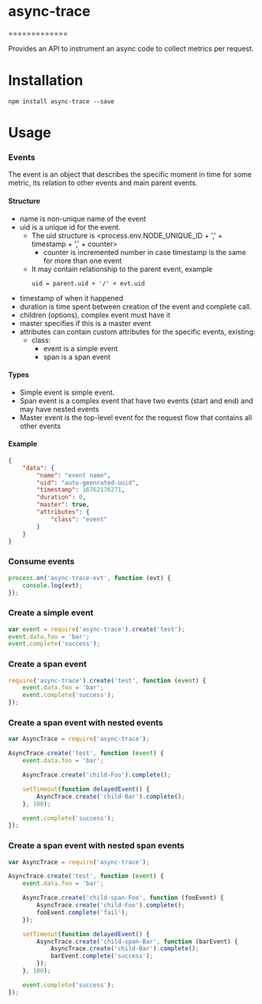 # async-trace
=============

Provides an API to instrument an async code to collect metrics per request.

# Installation

`npm install async-trace --save`

# Usage

### Events

The event is an object that describes the specific moment in time for some metric, its relation to other events and main parent events.

#### Structure
 * name is non-unique name of the event
 * uid is a unique id for the event.
   * The uid structure is <process.env.NODE_UNIQUE_ID + ',' + timestamp + ',' + counter>
     * counter is incremented number in case timestamp is the same for more than one event
   * It may contain relationship to the parent event, example
     ```
     uid = parent.uid + '/' + evt.uid
     ```
 * timestamp of when it happened
 * duration is time spent between creation of the event and complete call.
 * children (options), complex event must have it
 * master specifies if this is a master event
 * attributes can contain custom attributes for the specific events, existing:
    * class:
        * event is a simple event
        * span is a span event

#### Types
* Simple event is simple event.
* Span event is a complex event that have two events (start and end) and may have nested events
* Master event is the top-level event for the request flow that contains all other events

#### Example
```json
{
    "data": {
        "name": "event name",
        "uid": "auto-geenrated-uuid",
        "timestamp": 16762176271,
        "duration": 0,
        "master": true,
        "attributes": {
            "class": "event"
        }
    }
}
```

### Consume events
```javascript
process.on('async-trace-evt', function (evt) {
    console.log(evt);
});
```

### Create a simple event
```javascript
var event = require('async-trace').create('test');
event.data.foo = 'bar';
event.complete('success');
```

### Create a span event
```javascript
require('async-trace').create('test', function (event) {
    event.data.foo = 'bar';
    event.complete('success');
});
```

### Create a span event with nested events
```javascript
var AsyncTrace = require('async-trace');

AsyncTrace.create('test', function (event) {
    event.data.foo = 'bar';

    AsyncTrace.create('child-Foo').complete();

    setTimeout(function delayedEvent() {        
        AsyncTrace.create('child-Bar').complete();
    }, 100);

    event.complete('success');
});
```

### Create a span event with nested span events
```javascript
var AsyncTrace = require('async-trace');

AsyncTrace.create('test', function (event) {
    event.data.foo = 'bar';

    AsyncTrace.create('child-span-Foo', function (fooEvent) {
        AsyncTrace.create('child-Foo').complete();
        fooEvent.complete('fail');
    });

    setTimeout(function delayedEvent() {        
        AsyncTrace.create('child-span-Bar', function (barEvent) {
            AsyncTrace.create('child-Bar').complete();
            barEvent.complete('success');
        });
    }, 100);

    event.complete('success');
});
```
